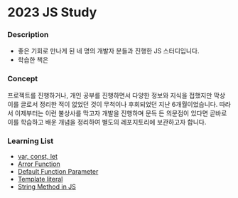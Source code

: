 # 2023 JS Study

### Description

- 좋은 기회로 만나게 된 네 명의 개발자 분들과 진행한 JS 스터디입니다.
- 학습한 책은 

### Concept

프로젝트를 진행하거나, 개인 공부를 진행하면서 다양한 정보와 지식을 접했지만
막상 이를 글로서 정리한 적이 없었던 것이 무척이나 후회되었던 지난 6개월이었습니다.
따라서 이제부터는 이런 불상사를 막고자 개발을 진행하며 문득 든 의문점이 있다면
곧바로 이를 학습하고 배운 개념을 정리하여 별도의 레포지토리에 보관하고자 합니다.

### Learning List

-   [var, const, let](https://github.com/RookieAND/JS_Study/Chapter1.md)
-   [Arror Function](https://github.com/RookieAND/JS_Study/Chapter2.md)
-   [Default Function Parameter](https://github.com/RookieAND/JS_Study/Chapter3.md)
-   [Template literal](https://github.com/RookieAND/JS_Study/Chapter4.md)
-   [String Method in JS](https://github.com/RookieAND/JS_Study/Chapter5.md)
